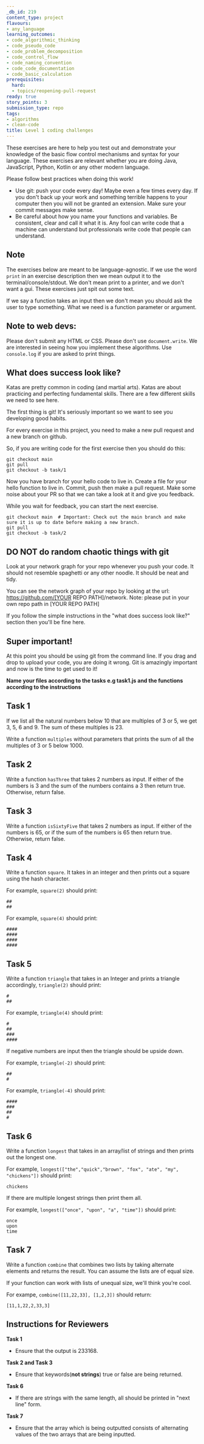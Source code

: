 ```yaml
---
_db_id: 219
content_type: project
flavours:
- any_language
learning_outcomes:
- code_algorithmic_thinking
- code_pseudo_code
- code_problem_decomposition
- code_control_flow
- code_naming_convention
- code_code_documentation
- code_basic_calculation
prerequisites:
  hard:
  - topics/reopening-pull-request
ready: true
story_points: 3
submission_type: repo
tags:
- algorithms
- clean-code
title: Level 1 coding challenges
---
```


These exercises are here to help you test out and demonstrate your knowledge of the basic flow control mechanisms and syntax for your language. These exercises are relevant whether you are doing Java, JavaScript, Python, Kotlin or any other modern language.

Please follow best practices when doing this work!

- Use git: push your code every day! Maybe even a few times every day. If you don't back up your work and something terrible happens to your computer then you will not be granted an extension. Make sure your commit messages make sense.
- Be careful about how you name your functions and variables. Be consistent, clear and call it what it is. Any fool can write code that a machine can understand but professionals write code that people can understand.

## Note

The exercises below are meant to be language-agnostic. If we use the word `print` in an exercise description then we mean output it to the terminal/console/stdout. We don't mean print to a printer, and we don't want a gui. These exercises just spit out some text.

If we say a function takes an input then we don't mean you should ask the user to type something. What we need is a function parameter or argument.

## Note to web devs:

Please don't submit any HTML or CSS. Please don't use `document.write`. We are interested in seeing how you implement these algorithms. Use `console.log` if you are asked to print things.

## What does success look like?

Katas are pretty common in coding (and martial arts). Katas are about practicing and perfecting fundamental skills. There are a few different skills we need to see here.

The first thing is git! It's seriously important so we want to see you developing good habits.

For every exercise in this project, you need to make a new pull request and a new branch on github.

So, if you are writing code for the first exercise then you should do this:

```
git checkout main
git pull
git checkout -b task/1
```

Now you have branch for your hello code to live in. Create a file for your hello function to live in. Commit, push then make a pull request. Make some noise about your PR so that we can take a look at it and give you feedback.

While you wait for feedback, you can start the next exercise.

```
git checkout main  # Important: Check out the main branch and make sure it is up to date before making a new branch.
git pull
git checkout -b task/2
```

## DO NOT do random chaotic things with git

Look at your network graph for your repo whenever you push your code. It should not resemble spaghetti or any other noodle. It should be neat and tidy.

You can see the network graph of your repo by looking at the url: https://github.com/[YOUR REPO PATH]/network. Note: please put in your own repo path in [YOUR REPO PATH]

If you follow the simple instructions in the "what does success look like?" section then you'll be fine here.

## Super important!

At this point you should be using git from the command line. If you drag and drop to upload your code, you are doing it wrong. Git is amazingly important and now is the time to get used to it!

**Name your files according to the tasks e.g task1.js and the functions according to the instructions**

## Task 1

If we list all the natural numbers below 10 that are multiples of 3 or 5, we get 3, 5, 6 and 9. The sum of these multiples is 23.

Write a function `multiples` without parameters that prints the sum of all the multiples of 3 or 5 below 1000.

## Task 2

Write a function `hasThree` that takes 2 numbers as input.
If either of the numbers is 3 and the sum of the numbers contains a 3 then return true. Otherwise, return false.

## Task 3

Write a function `isSixtyFive` that takes 2 numbers as input.
If either of the numbers is 65, or if the sum of the numbers is 65 then return true. Otherwise, return false.

## Task 4

Write a function `square`. It takes in an integer and then prints out a square using the hash character.

For example, `square(2)` should print:

```
##
##
```

For example, `square(4)` should print:

```
####
####
####
####
```

## Task 5

Write a function `triangle` that takes in an Integer and prints a triangle accordingly, `triangle(2)` should print:

```
#
##
```

For example, `triangle(4)` should print:

```
#
##
###
####
```

If negative numbers are input then the triangle should be upside down.

For example, `triangle(-2)` should print:

```
##
#
```

For example, `triangle(-4)` should print:

```
####
###
##
#
```

## Task 6

Write a function `longest` that takes in an array/list of strings and then prints out the longest one.

For example, `longest(["the","quick","brown", "fox", "ate", "my", "chickens"])` should print:

```
chickens
```

If there are multiple longest strings then print them all.

For example, `longest(["once", "upon", "a", "time"])` should print:

```
once
upon
time
```

## Task 7

Write a function `combine` that combines two lists by taking alternate elements and returns the result. You can assume the lists are of equal size.

If your function can work with lists of unequal size, we'll think you’re cool.

For exampe, `combine([11,22,33], [1,2,3])` should return:

```
[11,1,22,2,33,3]
```

## Instructions for Reviewers

**Task 1**

- Ensure that the output is 233168.

**Task 2 and Task 3**

- Ensure that keywords(**not strings**) true or false are being returned.

**Task 6**

- If there are strings with the same length, all should be printed in "next line" form.

**Task 7**

- Ensure that the array which is being outputted consists of alternating values of the two arrays that are being inputted.